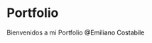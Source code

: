 # Portfolio

Bienvenidos a mi Portfolio <a 
          href="https://www.linkedin.com/in/emiliano-gabriel-costabile/"
          target="_blank"
          rel="noopener"
          style="color: #000 !important; text-decoration: none !important;">@Emiliano Costabile</a>
